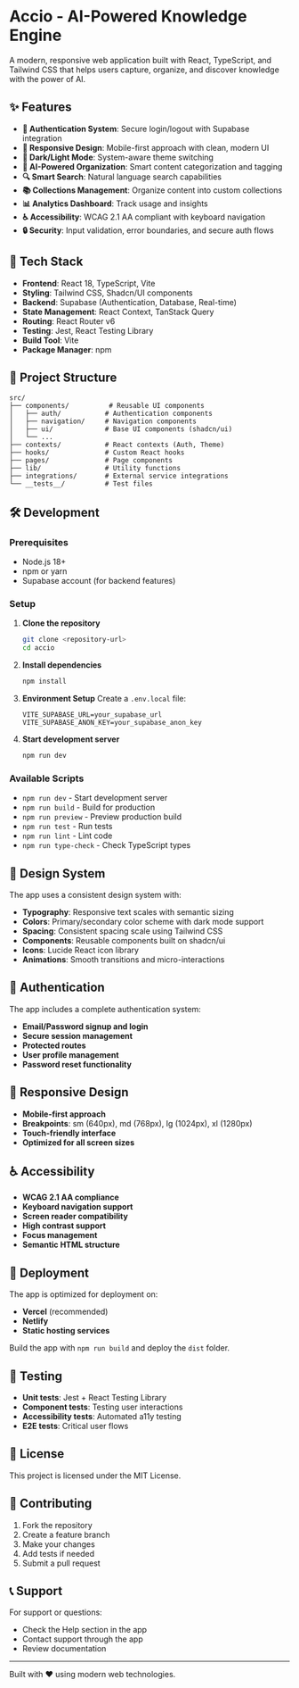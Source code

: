 
# Accio - AI-Powered Knowledge Engine

A modern, responsive web application built with React, TypeScript, and Tailwind CSS that helps users capture, organize, and discover knowledge with the power of AI.

## ✨ Features

- **🔐 Authentication System**: Secure login/logout with Supabase integration
- **📱 Responsive Design**: Mobile-first approach with clean, modern UI
- **🌙 Dark/Light Mode**: System-aware theme switching
- **🧠 AI-Powered Organization**: Smart content categorization and tagging
- **🔍 Smart Search**: Natural language search capabilities
- **📚 Collections Management**: Organize content into custom collections
- **📊 Analytics Dashboard**: Track usage and insights
- **♿ Accessibility**: WCAG 2.1 AA compliant with keyboard navigation
- **🔒 Security**: Input validation, error boundaries, and secure auth flows

## 🚀 Tech Stack

- **Frontend**: React 18, TypeScript, Vite
- **Styling**: Tailwind CSS, Shadcn/UI components
- **Backend**: Supabase (Authentication, Database, Real-time)
- **State Management**: React Context, TanStack Query
- **Routing**: React Router v6
- **Testing**: Jest, React Testing Library
- **Build Tool**: Vite
- **Package Manager**: npm

## 📁 Project Structure

```
src/
├── components/          # Reusable UI components
│   ├── auth/           # Authentication components
│   ├── navigation/     # Navigation components
│   ├── ui/             # Base UI components (shadcn/ui)
│   └── ...
├── contexts/           # React contexts (Auth, Theme)
├── hooks/              # Custom React hooks
├── pages/              # Page components
├── lib/                # Utility functions
├── integrations/       # External service integrations
└── __tests__/          # Test files
```

## 🛠️ Development

### Prerequisites

- Node.js 18+ 
- npm or yarn
- Supabase account (for backend features)

### Setup

1. **Clone the repository**
   ```bash
   git clone <repository-url>
   cd accio
   ```

2. **Install dependencies**
   ```bash
   npm install
   ```

3. **Environment Setup**
   Create a `.env.local` file:
   ```env
   VITE_SUPABASE_URL=your_supabase_url
   VITE_SUPABASE_ANON_KEY=your_supabase_anon_key
   ```

4. **Start development server**
   ```bash
   npm run dev
   ```

### Available Scripts

- `npm run dev` - Start development server
- `npm run build` - Build for production
- `npm run preview` - Preview production build
- `npm run test` - Run tests
- `npm run lint` - Lint code
- `npm run type-check` - Check TypeScript types

## 🎨 Design System

The app uses a consistent design system with:

- **Typography**: Responsive text scales with semantic sizing
- **Colors**: Primary/secondary color scheme with dark mode support
- **Spacing**: Consistent spacing scale using Tailwind CSS
- **Components**: Reusable components built on shadcn/ui
- **Icons**: Lucide React icon library
- **Animations**: Smooth transitions and micro-interactions

## 🔐 Authentication

The app includes a complete authentication system:

- **Email/Password signup and login**
- **Secure session management**
- **Protected routes**
- **User profile management**
- **Password reset functionality**

## 📱 Responsive Design

- **Mobile-first approach**
- **Breakpoints**: sm (640px), md (768px), lg (1024px), xl (1280px)
- **Touch-friendly interface**
- **Optimized for all screen sizes**

## ♿ Accessibility

- **WCAG 2.1 AA compliance**
- **Keyboard navigation support**
- **Screen reader compatibility**
- **High contrast support**
- **Focus management**
- **Semantic HTML structure**

## 🚀 Deployment

The app is optimized for deployment on:

- **Vercel** (recommended)
- **Netlify**
- **Static hosting services**

Build the app with `npm run build` and deploy the `dist` folder.

## 🧪 Testing

- **Unit tests**: Jest + React Testing Library
- **Component tests**: Testing user interactions
- **Accessibility tests**: Automated a11y testing
- **E2E tests**: Critical user flows

## 📄 License

This project is licensed under the MIT License.

## 🤝 Contributing

1. Fork the repository
2. Create a feature branch
3. Make your changes
4. Add tests if needed
5. Submit a pull request

## 📞 Support

For support or questions:
- Check the Help section in the app
- Contact support through the app
- Review documentation

---

Built with ❤️ using modern web technologies.
